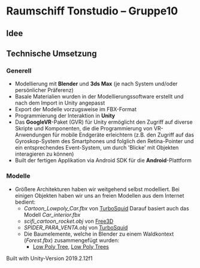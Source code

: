 # Raumschiff Tonstudio – Gruppe10
## Idee
## Technische Umsetzung
### Generell
* Modellierung mit **Blender** und **3ds Max** (je nach System und/oder persönlicher Präferenz)
* Basale Materialien wurden in der Modellierungssoftware erstellt und nach dem Import in Unity angepasst
* Export der Modelle vorzugsweise im FBX-Format
* Programmierung der Interaktion in **Unity**
* Das **GoogleVR**-Paket (GVR) für Unity ermöglicht den Zugriff auf diverse Skripte und Komponenten, die die Programmierung von VR-Anwendungen für mobile Endgeräte erleichtern (z.B. den Zugriff auf das Gyroskop-System des Smartphones und folglich den Retina-Pointer und ein entsprechendes Event-System, um durch 'Blicke' mit Objekten interagieren zu können)
* Built der fertigen Applikation via Android SDK für die **Android**-Plattform
### Modelle
* Größere Architekturen haben wir weitgehend selbst modelliert. Bei einigen Objekten haben wir uns an freien Modellen aus dem Internet bedient:
    * _Cartoon_Lowpoly_Car.fbx_ von [TurboSquid](https://www.turbosquid.com/3d-models/cartoon-city-car-3d-model-1362622)
    Darauf basiert auch das Modell _Car_interior.fbx_
    * _scifi_cartoon_rocket.obj_ von [Free3D](https://free3d.com/de/3d-model/cartoon-rocket-878331.html)
    * _SPIDER_PARA_VENTA.obj_ von [TurboSquid](https://www.turbosquid.com/3d-models/3d-spacecraft-1288438)
    * Die Baumelemente, welche in Blender zu einem Waldkontext (_Forest.fbx_) zusammengefügt wurden:
        * [Low Poly Tree](https://www.turbosquid.com/3d-models/sample-trees-c4d-free/1008420), [Low Poly Trees](https://www.turbosquid.com/3d-models/trees-3d-model-1189906)


Built with Unity-Version 2019.2.12f1